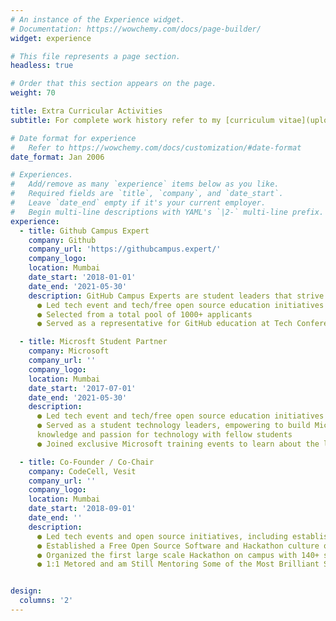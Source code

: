 ```yaml
---
# An instance of the Experience widget.
# Documentation: https://wowchemy.com/docs/page-builder/
widget: experience

# This file represents a page section.
headless: true

# Order that this section appears on the page.
weight: 70

title: Extra Curricular Activities
subtitle: For complete work history refer to my [curriculum vitae](uploads/cv.pdf).

# Date format for experience
#   Refer to https://wowchemy.com/docs/customization/#date-format
date_format: Jan 2006

# Experiences.
#   Add/remove as many `experience` items below as you like.
#   Required fields are `title`, `company`, and `date_start`.
#   Leave `date_end` empty if it's your current employer.
#   Begin multi-line descriptions with YAML's `|2-` multi-line prefix.
experience:
  - title: Github Campus Expert
    company: Github
    company_url: 'https://githubcampus.expert/'
    company_logo:
    location: Mumbai
    date_start: '2018-01-01'
    date_end: '2021-05-30'
    description: GitHub Campus Experts are student leaders that strive to build diverse and inclusive communities to learn skills collaborate on projects, and share their experiences. 
      ● Led tech event and tech/free open source education initiatives including mentorship programs, organizing Hackathons, as well as student tech events across India on behalf of GitHub
      ● Selected from a total pool of 1000+ applicants
      ● Served as a representative for GitHub education at Tech Conferences all over the world

  - title: Microsft Student Partner
    company: Microsoft
    company_url: ''
    company_logo:
    location: Mumbai
    date_start: '2017-07-01'
    date_end: '2021-05-30'
    description: 
      ● Led tech event and tech/free open source education initiatives including workshops, Hackathons, and hosting events
      ● Served as a student technology leaders, empowering to build Microsoft communities on campus and share deep
      knowledge and passion for technology with fellow students
      ● Joined exclusive Microsoft training events to learn about the latest technologies and to build applications and demos

  - title: Co-Founder / Co-Chair
    company: CodeCell, Vesit
    company_url: ''
    company_logo:
    location: Mumbai
    date_start: '2018-09-01'
    date_end: ''
    description: 
      ● Led tech events and open source initiatives, including established an On Campus Coding/Hacking Club on campus
      ● Established a Free Open Source Software and Hackathon culture on campus with regular events, such as Hackathons
      ● Organized the first large scale Hackathon on campus with 140+ students participating and securing a sponsorship from a Fortune 500 company
      ● 1:1 Metored and am Still Mentoring Some of the Most Brilliant Students to Excel in their careers.


design:
  columns: '2'
---
```

